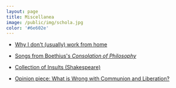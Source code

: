 ```yaml
---
layout: page
title: Miscellanea
image: /public/img/schola.jpg
color: '#6e602e'
---
```



<ul><li><a href="https://www.newyorker.com/humor/daily-shouts/i-work-from-home'' target="_blank"> Why I don't (usually) work from home </a></li></ul>
<ul><li> <a href="{{ site.baseurl }}/public/archive/2016-04-28-Boethius">Songs from Boethius's <i>Consolation of Philosophy</i> <i class="fa fa-link"></i></a></li></ul>
<ul><li> <a href="{{ site.baseurl }}/public/archive/2016-04-23-Shakespeare">Collection of Insults (Shakespeare) <i class="fa fa-link"></i></a></li>
</ul>
<ul><li><a href="http://zitavtoth.com/public/archive/cl">Opinion piece: What is Wrong with Communion and Liberation?</a></li></ul>
